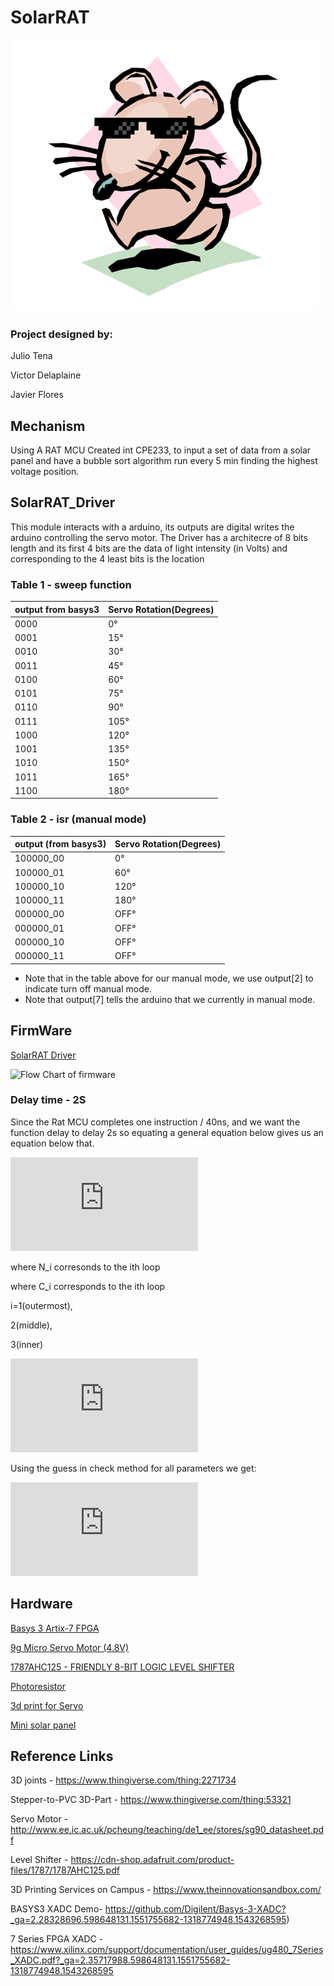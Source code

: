 # SolarRAT

![solar rat logo](https://github.com/ByVictorrr/SolarRAT/blob/master/images/SolarRat_Logo.png)

### Project designed by:
Julio Tena

Victor Delaplaine

Javier Flores 

## Mechanism
Using A RAT MCU Created int CPE233, to input a set of data from a solar panel and have a bubble sort algorithm run every 5 min finding the highest voltage position.


## SolarRAT_Driver

This module interacts with a arduino, its outputs are digital writes the arduino
controlling the servo motor. The Driver has a architecre of 8 bits length and
its first 4 bits are the data of light intensity (in Volts) and corresponding to
the 4 least bits is the location



### Table 1 - sweep function
 |  output from basys3  | Servo Rotation(Degrees)  | 
 |----------------------|--------------------------|
 |0000                  |    0°                    |  
 |0001                  |    15°                   |  
 |0010                  |    30°                   |
 |0011                  |    45°                   |  
 |0100                  |    60°                   |  
 |0101                  |    75°                   |  
 |0110                  |    90°                   |
 |0111                  |    105°                  |  
 |1000                  |    120°                  |  
 |1001                  |    135°                  |  
 |1010                  |    150°                  |
 |1011                  |    165°                  |  
 |1100                  |    180°                  | 
 
### Table 2 - isr (manual mode)
 |  output (from basys3)      | Servo Rotation(Degrees)  | 
 |----------------------------|--------------------------|
 |100000_00                  |    0°                    |  
 |100000_01                  |    60°                   |  
 |100000_10                  |    120°                  |  
 |100000_11                  |    180°                  | 
 |000000_00                  |    OFF°                  |  
 |000000_01                  |    OFF°                  |  
 |000000_10                  |    OFF°                  |  
 |000000_11                  |    OFF°                  | 


* Note that in the table above for our manual mode, we use output[2] to indicate turn off manual mode.
* Note that output[7] tells the arduino that we currently in manual mode.

## FirmWare

[SolarRAT Driver](https://github.com/ByVictorrr/SolarRAT/blob/master/SolarRAT_Driver/ASM/main.asm)

![Flow Chart of firmware](https://github.com/ByVictorrr/SolarRAT/tree/master/SolarRAT_Driver/ASM/Flowcharts/images/main.png)

### Delay time - 2S

Since the Rat MCU completes one instruction / 40ns, and we want the function delay to delay 2s so equating a general equation below gives us an equation below that.

![gen equation delay](https://latex.codecogs.com/gif.latex?N_%7B1%2C2%2C3tot%7D%20%3D%20%5B%5B%5B%5BN_%7B3%7D*C_%7B3%7D%5D&plus;N_%7B2%7D%20%5D%20*C_%7B2%7D%5D%20&plus;%20N_1%5D*%20C_1%20&plus;%20N_%7Bol%7D%20%250)

where N_i corresonds to the ith loop

where C_i corresponds to the ith loop

i=1(outermost),

2(middle),

3(inner)

![eqn 2s Delay](https://latex.codecogs.com/gif.latex?C_1%3D%5Cfrac%7B50000000-N_o%7D%7BC_2%5Cleft%28N_2&plus;N_3C_3%5Cright%29&plus;N_1%7D%3B%5Cquad%20%5C%3AN_3%5Cne%20%5Cfrac%7B-N_1-N_2C_2%7D%7BC_3C_2%7D)

Using the guess in check method for all parameters we get:


![plugging in to 2s delay](https://latex.codecogs.com/gif.latex?C_1%28N_%7Bol%7D%20%3D2%20%2CN_1%20%3D%2010%2C%20N_2%20%3D%204%2C%20N_3%3D%206%2C%20C_2%20%3D%20176%2C%20C_3%20%3D236%20%29%20%5Capprox%20201%250)





## Hardware
[Basys 3 Artix-7 FPGA](https://store.digilentinc.com/basys-3-artix-7-fpga-trainer-board-recommended-for-introductory-users/)

[9g Micro Servo Motor (4.8V)](https://www.robotshop.com/en/9g-micro-servo-motor-4-8v.html)

[1787AHC125 - FRIENDLY 8-BIT LOGIC LEVEL SHIFTER](https://www.adafruit.com/product/735)

[Photoresistor](https://www.adafruit.com/product/161)

[3d print for Servo](https://www.thingiverse.com/thing:2271734)

[Mini solar panel](https://www.amazon.com/gp/product/B0736W4HK1/ref=ppx_yo_dt_b_asin_title_o01_s00?ie=UTF8&psc=1)


## Reference Links

3D joints - 
https://www.thingiverse.com/thing:2271734

Stepper-to-PVC 3D-Part - 
https://www.thingiverse.com/thing:53321

Servo Motor - 
http://www.ee.ic.ac.uk/pcheung/teaching/de1_ee/stores/sg90_datasheet.pdf

Level Shifter - 
https://cdn-shop.adafruit.com/product-files/1787/1787AHC125.pdf

3D Printing Services on Campus - 
https://www.theinnovationsandbox.com/

BASYS3 XADC Demo- 
https://github.com/Digilent/Basys-3-XADC?_ga=2.28328696.598648131.1551755682-1318774948.1543268595)

7 Series FPGA XADC - 
https://www.xilinx.com/support/documentation/user_guides/ug480_7Series_XADC.pdf?_ga=2.35717988.598648131.1551755682-1318774948.1543268595
